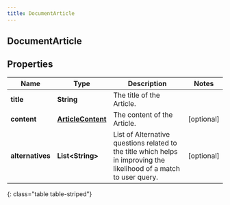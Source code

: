 ```yaml
---
title: DocumentArticle
---
```

## DocumentArticle


## Properties

| Name | Type | Description | Notes |
| ------------ | ------------- | ------------- | ------------- |
| **title** | <!----><!---->**String**<!----> | The title of the Article. |  |
| **content** | <!----><!---->[**ArticleContent**](ArticleContent.html)<!----> | The content of the Article. |  [optional] |
| **alternatives** | <!----><!---->**List&lt;String&gt;**<!----> | List of Alternative questions related to the title which helps in improving the likelihood of a match to user query. |  [optional] |
{: class="table table-striped"}



